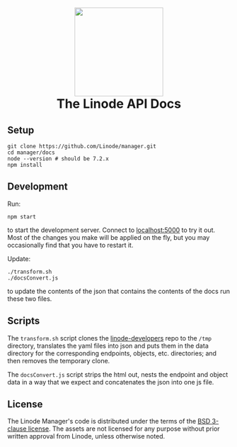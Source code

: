 <h1 align="center">
  <img src="https://www.linode.com/media/images/logos/diagonal/light/linode-logo_diagonal_light_medium.png" width="200" />
  <br />
  The Linode API Docs
</h1>

## Setup

    git clone https://github.com/Linode/manager.git
    cd manager/docs
    node --version # should be 7.2.x
    npm install
    

## Development

Run:

    npm start

to start the development server. Connect to
[localhost:5000](https://localhost:5000) to try it out. Most of the changes you
make will be applied on the fly, but you may occasionally find that you have to
restart it.

Update:

    ./transform.sh
    ./docsConvert.js

to update the contents of the json that contains the contents of the docs run these two files.

## Scripts

The `transform.sh` script clones the
[linode-developers](https://github.com/linode/developers) repo to the
`/tmp` directory, translates the yaml files into json and puts them in the
data directory for the corresponding endpoints, objects, etc. directories;
and then removes the temporary clone.

The `docsConvert.js` script strips the html out, nests the endpoint and
object data in a way that we expect and concatenates the json into one
js file.

## License

The Linode Manager's code is distributed under the terms of the [BSD 3-clause
license](https://github.com/linode/manager/blob/master/LICENSE). The assets are
not licensed for any purpose without prior written approval from Linode, unless
otherwise noted.
